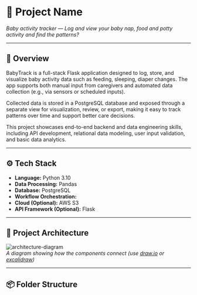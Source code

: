 # 🚀 Project Name

_Baby activity tracker — Log and view your baby nap, food and potty activity and find the patterns?_

---

## 📖 Overview

BabyTrack is a full-stack Flask application designed to log, store, and visualize baby activity data such as feeding, sleeping, diaper changes. The app supports both manual input from caregivers and automated data collection (e.g., via sensors or scheduled inputs).

Collected data is stored in a PostgreSQL database and exposed through a separate view for visualization, review, or export, making it easy to track patterns over time and support better care decisions.

This project showcases end-to-end backend and data engineering skills, including API development, relational data modeling, user input validation, and basic data analytics.

---

## ⚙️ Tech Stack

- **Language:** Python 3.10  
- **Data Processing:** Pandas 
- **Database:** PostgreSQL  
- **Workflow Orchestration:** 
- **Cloud (Optional):** AWS S3
- **API Framework (Optional):** Flask 

---

## 🧠 Project Architecture

![architecture-diagram](./assets/architecture.png)  
_A diagram showing how the components connect (use [draw.io](https://draw.io) or [excalidraw](https://excalidraw.com))_

---

## 📦 Folder Structure

